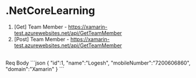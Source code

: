 # .NetCoreLearning
1. [Get] Team Member - https://xamarin-test.azurewebsites.net/api/GetTeamMember
2. [Post] Team Member - https://xamarin-test.azurewebsites.net/api/GetTeamMember
<br>
    Req Body
    ```json
    {
      "id":1,
      "name":"Logesh",
      "mobileNumber":"7200606860",
      "domain":"Xamarin"
    }
    ```
